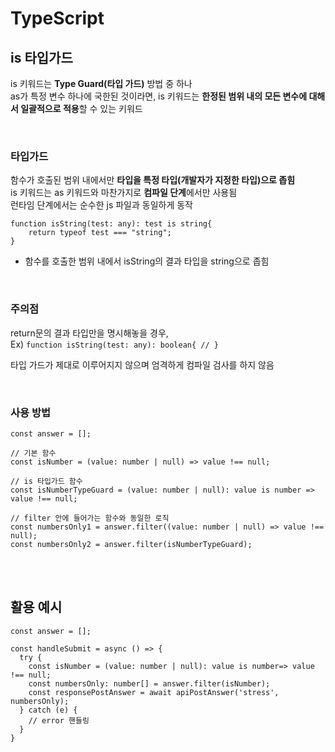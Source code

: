 # TypeScript

## is 타입가드

is 키워드는 **Type Guard(타입 가드)** 방법 중 하나    
as가 특정 변수 하나에 국한된 것이라면, is 키워드는 **한정된 범위 내의 모든 변수에 대해서 일괄적으로 적용**할 수 있는 키워드

<br>

### 타입가드

함수가 호출된 범위 내에서만 **타입을 특정 타입(개발자가 지정한 타입)으로 좁힘**    
is 키워드는 as 키워드와 마찬가지로 **컴파일 단계**에서만 사용됨  
런타임 단계에서는 순수한 js 파일과 동일하게 동작

```tsx
function isString(test: any): test is string{
    return typeof test === "string";
}
```

* 함수를 호출한 범위 내에서 isString의 결과 타입을 string으로 좁힘

<br>

### 주의점

return문의 결과 타입만을 명시해놓을 경우,  
Ex) `function isString(test: any): boolean{ // }`

타입 가드가 제대로 이루어지지 않으며 엄격하게 컴파일 검사를 하지 않음

<br>

### 사용 방법 

```tsx
const answer = [];

// 기본 함수
const isNumber = (value: number | null) => value !== null;

// is 타입가드 함수
const isNumberTypeGuard = (value: number | null): value is number => value !== null;

// filter 안에 들어가는 함수와 동일한 로직
const numbersOnly1 = answer.filter((value: number | null) => value !== null);
const numbersOnly2 = answer.filter(isNumberTypeGuard);
```

<br><br>

## 활용 예시

```tsx
const answer = [];

const handleSubmit = async () => { 
  try {
    const isNumber = (value: number | null): value is number=> value !== null;
    const numbersOnly: number[] = answer.filter(isNumber);
    const responsePostAnswer = await apiPostAnswer('stress', numbersOnly);
  } catch (e) {
    // error 핸들링
  }
}
```

